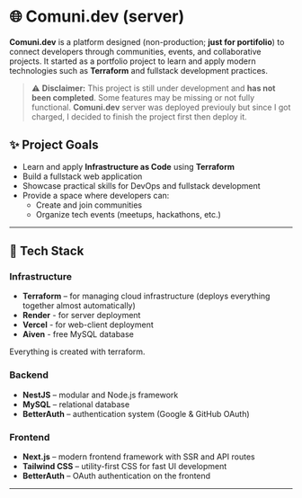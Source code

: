# 🌐 Comuni.dev (server)

**Comuni.dev** is a platform designed (non-production; **just for portifolio**) to connect developers through communities, events, and collaborative projects. It started as a portfolio project to learn and apply modern technologies such as **Terraform** and fullstack development practices.

> ⚠️ **Disclaimer:** This project is still under development and **has not been completed**. Some features may be missing or not fully functional. **Comuni.dev** server was deployed previouly but since I got charged, I decided to finish the project first then deploy it.
 
## ✨ Project Goals

- Learn and apply **Infrastructure as Code** using **Terraform**
- Build a fullstack web application
- Showcase practical skills for DevOps and fullstack development
- Provide a space where developers can:
  - Create and join communities
  - Organize tech events (meetups, hackathons, etc.)

---

## 🧱 Tech Stack

### Infrastructure

- **Terraform** – for managing cloud infrastructure (deploys everything together almost automatically)
- **Render** - for server deployment
- **Vercel** - for web-client deployment
- **Aiven** - free MySQL database

Everything is created with terraform.

### Backend

- **NestJS** – modular and Node.js framework
- **MySQL** – relational database
- **BetterAuth** – authentication system (Google & GitHub OAuth)

### Frontend

- **Next.js** – modern frontend framework with SSR and API routes
- **Tailwind CSS** – utility-first CSS for fast UI development
- **BetterAuth** – OAuth authentication on the frontend

---
